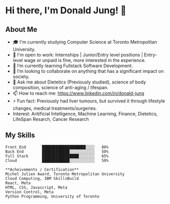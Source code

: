 

# Hi there, I'm Donald Jung! 👋

## About Me
- 🎓 I'm currently studying Computer Science at Toronto Metropolitan University.
- 💼 I'm open to work: Internships | Junior/Entry level positions | Entry-level wage or unpaid is fine, more interested in the experience.
- 🌱 I’m currently learning Fullstack Software Development.
- 👯 I’m looking to collaborate on anything that has a significant impact on society.
- 💬 Ask me about Dietetics (Previously studied), science of body composition, science of anti-aging / lifespan.
- 📫 How to reach me: https://www.linkedin.com/in/donald-jung
- ⚡ Fun fact: Previously had liver tumours, but survived it through lifestyle changes, medical treatments/surgeries.
- Interest: Aritificial Intelligence, Machine Learning, Finance, Dietetics, LifeSpan Resarch, Cancer Research

## My Skills
```Python, Java, HTML, CSS, Javascript, React, AWS/Azure, Docker, Kubernotes
Front End       ███████████████████░░░░   80%
Back End        ████████████░░░░░░░░░░░   50%
Full Stack      ████████████████░░░░░░░   65%
Cloud           ████████████░░░░░░░░░░░   50%

**Acheivements / Certification**
Michel Julien Award, Toronto Metropolitan University
Cloud Computing, IBM SkillsBuild
React, Meta
HTML, CSS, Javascript, Meta
Version Control, Meta
Python Programming, University of Toronto
